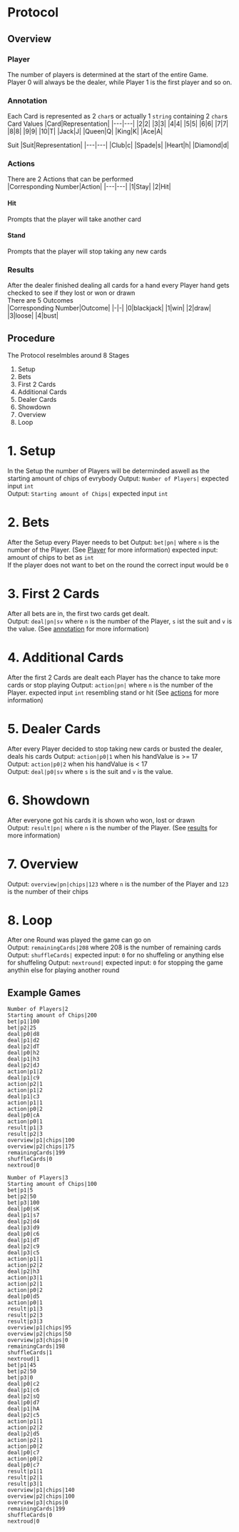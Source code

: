 # Protocol

## Overview

### Player
The number of players is determined at the start of the entire Game.  
Player 0 will always be the dealer, while Player 1 is the first player and so on.  

### Annotation
Each Card is represented as 2 `char`s or actually 1 `string` containing 2 `char`s  
Card Values
|Card|Representation|
|---|---|
|2|2|
|3|3|
|4|4|
|5|5|
|6|6|
|7|7|
|8|8|
|9|9|
|10|T|
|Jack|J|
|Queen|Q|
|King|K|
|Ace|A|

Suit
|Suit|Representation|
|---|---|
|Club|c|
|Spade|s|
|Heart|h|
|Diamond|d|

### Actions
There are 2 Actions that can be performed  
|Corresponding Number|Action|
|---|---|
|1|Stay|
|2|Hit|

#### Hit
Prompts that the player will take another card

#### Stand
Prompts that the player will stop taking any new cards

### Results
After the dealer finished dealing all cards for a hand every Player hand gets checked to see if they lost or won or drawn  
There are 5 Outcomes  
|Corresponding Number|Outcome|
|-|-|
|0|blackjack|
|1|win|
|2|draw|
|3|loose|
|4|bust|

## Procedure

The Protocol reselmbles around 8 Stages
1. Setup
2. Bets
3. First 2 Cards
4. Additional Cards
5. Dealer Cards
6. Showdown
7. Overview
8. Loop


# 1. Setup
In the Setup the number of Players will be determinded aswell as the starting amount of chips of evrybody
Output: `Number of Players|` expected input `int`  
Output: `Starting amount of Chips|` expected input `int`  

# 2. Bets
After the Setup every Player needs to bet
Output: `bet|pn|` where `n` is the number of the Player. (See [Player](#Player) for more information) expected input: amount of chips to bet as `int`  
If the player does not want to bet on the round the correct input would be `0`  

# 3. First 2 Cards
After all bets are in, the first two cards get dealt.  
Output: `deal|pn|sv` where `n` is the number of the Player, `s` ist the suit and `v` is the value. (See [annotation](#Annotation) for more information) 

# 4. Additional Cards
After the first 2 Cards are dealt each Player has the chance to take more cards or stop playing
Output: `action|pn|` where `n` is the number of the Player. expected input `int` resembling stand or hit (See [actions](#actions) for more information)  

# 5. Dealer Cards
After every Player decided to stop taking new cards or busted the dealer, deals his cards
Output: `action|p0|1` when his handValue is >= 17  
Output: `action|p0|2` when his handValue is < 17  
Output: `deal|p0|sv` where `s` is the suit and `v` is the value.  

# 6. Showdown
After everyone got his cards it is shown who won, lost or drawn  
Output: `result|pn|` where `n` is the number of the Player. (See [results](#Results) for more information)  

# 7. Overview
Output: `overview|pn|chips|123` where `n` is the number of the Player and `123` is the number of their chips  

# 8. Loop
After one Round was played the game can go on  
Output: `remainingCards|208` where 208 is the number of remaining cards  
Output: `shuffleCards|` expected input: `0` for no shuffeling or anything else for shuffeling
Output: `nextround|` expected input: `0` for stopping the game anythin else for playing another round  


## Example Games
```
Number of Players|2
Starting amount of Chips|200
bet|p1|100
bet|p2|25
deal|p0|d8
deal|p1|d2
deal|p2|dT
deal|p0|h2
deal|p1|h3
deal|p2|dJ
action|p1|2
deal|p1|c9
action|p2|1
action|p1|2
deal|p1|c3
action|p1|1
action|p0|2
deal|p0|cA
action|p0|1
result|p1|3
result|p2|3
overview|p1|chips|100
overview|p2|chips|175
remainingCards|199
shuffleCards|0
nextroud|0
```

```
Number of Players|3
Starting amount of Chips|100
bet|p1|5
bet|p2|50
bet|p3|100
deal|p0|sK
deal|p1|s7
deal|p2|d4
deal|p3|d9
deal|p0|c6
deal|p1|dT
deal|p2|c9
deal|p3|c5
action|p1|1
action|p2|2
deal|p2|h3
action|p3|1
action|p2|1
action|p0|2
deal|p0|d5
action|p0|1
result|p1|3
result|p2|3
result|p3|3
overview|p1|chips|95
overview|p2|chips|50
overview|p3|chips|0
remainingCards|198
shuffleCards|1
nextroud|1
bet|p1|45
bet|p2|50
bet|p3|0
deal|p0|c2
deal|p1|c6
deal|p2|sQ
deal|p0|d7
deal|p1|hA
deal|p2|c5
action|p1|1
action|p2|2
deal|p2|d5
action|p2|1
action|p0|2
deal|p0|c7
action|p0|2
deal|p0|c7
result|p1|1
result|p2|1
result|p3|1
overview|p1|chips|140
overview|p2|chips|100
overview|p3|chips|0
remainingCards|199
shuffleCards|0
nextroud|0
```


